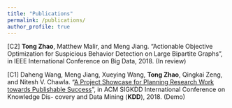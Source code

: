 ```yaml
---
title: "Publications"
permalink: /publications/
author_profile: true
---
```


[C2] **Tong Zhao**, Matthew Malir, and Meng Jiang. “Actionable Objective Optimization for Suspicious Behavior Detection on Large Bipartite Graphs”, in IEEE International Conference on Big Data, 2018. (In review)

[C1] Daheng Wang, Meng Jiang, Xueying Wang, **Tong Zhao**, Qingkai Zeng, and Nitesh V. Chawla. “[A Project Showcase for Planning Research Work towards Publishable Success](http://www.kdd.org/kdd2018/files/project-showcase/KDD18_paper_1712.pdf)”, in ACM SIGKDD International Conference on Knowledge Dis- covery and Data Mining (**KDD**), 2018. (Demo)

